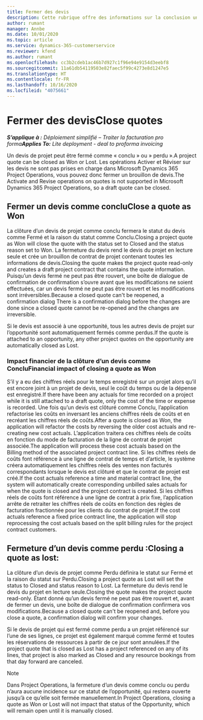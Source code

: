 ```yaml
---
title: Fermer des devis
description: Cette rubrique offre des informations sur la conclusion un devis dans Project Operations.
author: rumant
manager: Annbe
ms.date: 10/01/2020
ms.topic: article
ms.service: dynamics-365-customerservice
ms.reviewer: kfend
ms.author: rumant
ms.openlocfilehash: cc3b2cdeb1ac46b7d927c1f96e94e9154d3eebf8
ms.sourcegitcommit: 11a61db54119503e82faec5f99c4273e8d1247e5
ms.translationtype: HT
ms.contentlocale: fr-FR
ms.lasthandoff: 10/16/2020
ms.locfileid: "4075661"
---
```

# <a name="close-quotes"></a><span data-ttu-id="5821d-103">Fermer des devis</span><span class="sxs-lookup"><span data-stu-id="5821d-103">Close quotes</span></span> 

<span data-ttu-id="5821d-104">_**S’applique à :** Déploiement simplifié – Traiter la facturation pro forma_</span><span class="sxs-lookup"><span data-stu-id="5821d-104">_**Applies To:** Lite deployment - deal to proforma invoicing_</span></span>

<span data-ttu-id="5821d-105">Un devis de projet peut être fermé comme « conclu » ou » perdu ».</span><span class="sxs-lookup"><span data-stu-id="5821d-105">A project quote can be closed as Won or Lost.</span></span> <span data-ttu-id="5821d-106">Les opérations Activer et Réviser sur les devis ne sont pas prises en charge dans Microsoft Dynamics 365 Project Operations, vous pouvez donc fermer un brouillon de devis.</span><span class="sxs-lookup"><span data-stu-id="5821d-106">The Activate and Revise operations on quotes is not supported in Microsoft Dynamics 365 Project Operations, so a draft quote can be closed.</span></span>

## <a name="close-a-quote-as-won"></a><span data-ttu-id="5821d-107">Fermer un devis comme conclu</span><span class="sxs-lookup"><span data-stu-id="5821d-107">Close a quote as Won</span></span>

<span data-ttu-id="5821d-108">La clôture d’un devis de projet comme conclu fermera le statut du devis comme Fermé et la raison du statut comme Conclu.</span><span class="sxs-lookup"><span data-stu-id="5821d-108">Closing a project quote as Won will close the quote with the status set to Closed and the status reason set to Won.</span></span> <span data-ttu-id="5821d-109">La fermeture du devis rend le devis du projet en lecture seule et crée un brouillon de contrat de projet contenant toutes les informations de devis.</span><span class="sxs-lookup"><span data-stu-id="5821d-109">Closing the quote makes the project quote read-only and creates a draft project contract that contains the quote information.</span></span> <span data-ttu-id="5821d-110">Puisqu’un devis fermé ne peut pas être rouvert, une boîte de dialogue de confirmation de confirmation s’ouvre avant que les modifications ne soient effectuées, car un devis fermé ne peut pas être rouvert et les modifications sont irréversibles.</span><span class="sxs-lookup"><span data-stu-id="5821d-110">Because a closed quote can't be reopened, a confirmation dialog There is a confirmation dialog before the changes are done since a closed quote cannot be re-opened and the changes are irreversible.</span></span>

<span data-ttu-id="5821d-111">Si le devis est associé à une opportunité, tous les autres devis de projet sur l’opportunité sont automatiquement fermés comme perdus.</span><span class="sxs-lookup"><span data-stu-id="5821d-111">If the quote is attached to an opportunity, any other project quotes on the opportunity are automatically closed as Lost.</span></span>

### <a name="financial-impact-of-closing-a-quote-as-won"></a><span data-ttu-id="5821d-112">Impact financier de la clôture d’un devis comme Conclu</span><span class="sxs-lookup"><span data-stu-id="5821d-112">Financial impact of closing a quote as Won</span></span>

<span data-ttu-id="5821d-113">S’il y a eu des chiffres réels pour le temps enregistré sur un projet alors qu’il est encore joint à un projet de devis, seul le coût du temps ou de la dépense est enregistré.</span><span class="sxs-lookup"><span data-stu-id="5821d-113">If there have been any actuals for time recorded on a project while it is still attached to a draft quote, only the cost of the time or expense is recorded.</span></span> <span data-ttu-id="5821d-114">Une fois qu’un devis est clôturé comme Conclu, l’application refactorise les coûts en inversant les anciens chiffres réels de coûts et en recréant les chiffres réels de coûts.</span><span class="sxs-lookup"><span data-stu-id="5821d-114">After a quote is closed as Won, the application will refactor the costs by reversing the older cost actuals and re-creating new cost actuals.</span></span> <span data-ttu-id="5821d-115">L’application traitera ces chiffres réels de coûts en fonction du mode de facturation de la ligne de contrat de projet associée.</span><span class="sxs-lookup"><span data-stu-id="5821d-115">The application will process these cost actuals based on the Billing method of the associated project contract line.</span></span> <span data-ttu-id="5821d-116">Si les chiffres réels de coûts font référence à une ligne de contrat de temps et d’article, le système créera automatiquement les chiffres réels des ventes non facturés correspondants lorsque le devis est clôturé et que le contrat de projet est créé.</span><span class="sxs-lookup"><span data-stu-id="5821d-116">If the cost actuals reference a time and material contract line, the system will automatically create corresponding unbilled sales actuals for when the quote is closed and the project contract is created.</span></span> <span data-ttu-id="5821d-117">Si les chiffres réels de coûts font référence à une ligne de contrat à prix fixe, l’application arrête de retraiter les chiffres réels de coûts en fonction des règles de facturation fractionnée pour les clients du contrat de projet.</span><span class="sxs-lookup"><span data-stu-id="5821d-117">If the cost actuals reference a fixed price contract line, the application will stop reprocessing the cost actuals based on the split billing rules for the project contract customers.</span></span>

## <a name="closing-a-quote-as-lost"></a><span data-ttu-id="5821d-118">Fermeture d’un devis comme perdu :</span><span class="sxs-lookup"><span data-stu-id="5821d-118">Closing a quote as lost:</span></span>

<span data-ttu-id="5821d-119">La clôture d’un devis de projet comme Perdu définira le statut sur Fermé et la raison du statut sur Perdu.</span><span class="sxs-lookup"><span data-stu-id="5821d-119">Closing a project quote as Lost will set the status to Closed and status reason to Lost.</span></span> <span data-ttu-id="5821d-120">La fermeture du devis rend le devis du projet en lecture seule.</span><span class="sxs-lookup"><span data-stu-id="5821d-120">Closing the quote makes the project quote read-only.</span></span> <span data-ttu-id="5821d-121">Étant donné qu’un devis fermé ne peut pas être rouvert et, avant de fermer un devis, une boîte de dialogue de confirmation confirmera vos modifications.</span><span class="sxs-lookup"><span data-stu-id="5821d-121">Because a closed quote can't be reopened and, before you close a quote, a confirmation dialog will confirm your changes.</span></span>

<span data-ttu-id="5821d-122">Si le devis de projet qui est fermé comme perdu a un projet référencé sur l’une de ses lignes, ce projet est également marqué comme fermé et toutes les réservations de ressources à partir de ce jour sont annulées.</span><span class="sxs-lookup"><span data-stu-id="5821d-122">If the project quote that is closed as Lost has a project referenced on any of its lines, that project is also marked as Closed and any resource bookings from that day forward are canceled.</span></span>

> [!NOTE]
> <span data-ttu-id="5821d-123">Dans Project Operations, la fermeture d’un devis comme conclu ou perdu n’aura aucune incidence sur ce statut de l’opportunité, qui restera ouverte jusqu’à ce qu’elle soit fermée manuellement.</span><span class="sxs-lookup"><span data-stu-id="5821d-123">In Project Operations, closing a quote as Won or Lost will not impact that status of the Opportunity, which will remain open until it is manually closed.</span></span>
